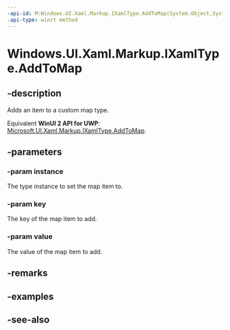 ```yaml
---
-api-id: M:Windows.UI.Xaml.Markup.IXamlType.AddToMap(System.Object,System.Object,System.Object)
-api-type: winrt method
---
```


<!-- Method syntax
public void AddToMap(System.Object instance, System.Object key, System.Object value)
-->

# Windows.UI.Xaml.Markup.IXamlType.AddToMap

## -description
Adds an item to a custom map type.

Equivalent **WinUI 2 API for UWP**: [Microsoft.UI.Xaml.Markup.IXamlType.AddToMap](/windows/winui/api/microsoft.ui.xaml.markup.ixamltype.addtomap).

## -parameters
### -param instance
The type instance to set the map item to.

### -param key
The key of the map item to add.

### -param value
The value of the map item to add.

## -remarks

## -examples

## -see-also
